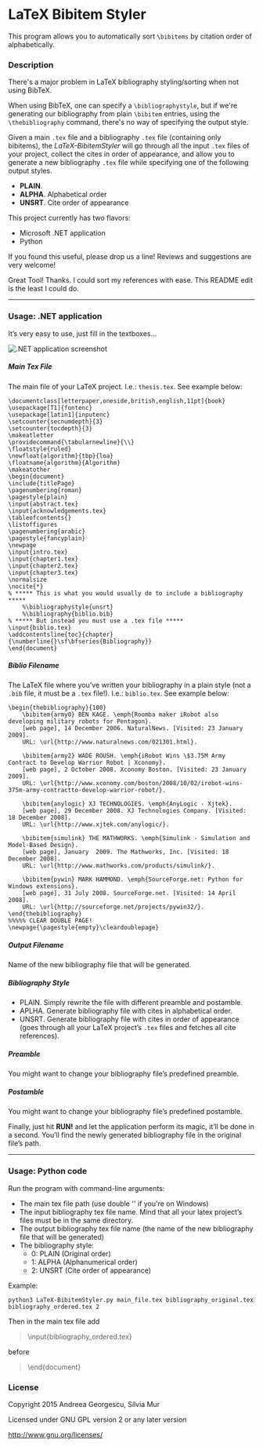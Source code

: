 LaTeX Bibitem Styler
====================

This program allows you to automatically sort `\bibitems` by citation order of alphabetically.

### Description

There's a major problem in LaTeX bibliography styling/sorting when not using BibTeX.

When using BibTeX, one can specify a `\bibliographystyle`, but if we're generating our bibliography from plain `\bibitem` entries, using the `\thebibliography` command, there's no way of specifying the output style.

Given a main `.tex` file and a bibliography `.tex` file (containing only bibitems), the _LaTeX-BibitemStyler_ will go through all the input `.tex` files of your project, collect the cites in order of appearance, and allow you to generate a new bibliography `.tex` file while specifying one of the following output styles.

- **PLAIN**.
- **ALPHA**. Alphabetical order
- **UNSRT**. Cite order of appearance

This project currently has two flavors:

- Microsoft .NET application
- Python

If you found this useful, please drop us a line! Reviews and suggestions are very welcome!

Great Tool! Thanks. I could sort my references with ease. This README edit is the least I could do.

---------------------------------------

### Usage: .NET application

It’s very easy to use, just fill in the textboxes…

![.NET application screenshot](C%23.NET/LaTeXBibitemStyler/screenshot.png?raw=true)

##### Main Tex File
The main file of your LaTeX project. I.e.: `thesis.tex`. See example below:

    \documentclass[letterpaper,oneside,british,english,11pt]{book}
    \usepackage[T1]{fontenc}
    \usepackage[latin1]{inputenc}
    \setcounter{secnumdepth}{3}
    \setcounter{tocdepth}{3}
    \makeatletter
    \providecommand{\tabularnewline}{\\}
    \floatstyle{ruled}
    \newfloat{algorithm}{tbp}{loa}
    \floatname{algorithm}{Algorithm}
    \makeatother
    \begin{document}
    \include{titlePage}
    \pagenumbering{roman}
    \pagestyle{plain}
    \input{abstract.tex}
    \input{acknowledgements.tex}
    \tableofcontents{}
    \listoffigures
    \pagenumbering{arabic}
    \pagestyle{fancyplain}
    \newpage
    \input{intro.tex}
    \input{chapter1.tex}
    \input{chapter2.tex}
    \input{chapter3.tex}
    \normalsize
    \nocite{*}
    % ***** This is what you would usually do to include a bibliography *****
        %\bibliographystyle{unsrt}
        %\bibliography{biblio.bib}
    % ***** But instead you must use a .tex file *****
    \input{biblio.tex}
    \addcontentsline{toc}{chapter}{\numberline{}\sf\bfseries{Bibliography}}
    \end{document}

##### Biblio Filename
The LaTeX file where you’ve written your bibliography in a plain style (not a `.bib` file, it must be a `.tex` file!). I.e.: `biblio.tex`. See example below:

    \begin{thebibliography}{100}
        \bibitem{army0} BEN KAGE. \emph{Roomba maker iRobot also developing military robots for Pentagon}. 
        [web page], 14 December 2006. NaturalNews. [Visited: 23 January 2009]. 
        URL: \url{http://www.naturalnews.com/021301.html}.
        
        \bibitem{army2} WADE ROUSH. \emph{iRobot Wins \$3.75M Army Contract to Develop Warrior Robot | Xconomy}. 
        [web page], 2 October 2008. Xconomy Boston. [Visited: 23 January 2009]. 
        URL: \url{http://www.xconomy.com/boston/2008/10/02/irobot-wins-375m-army-contractto-develop-warrior-robot/}.
        
        \bibitem{anylogic} XJ TECHNOLOGIES. \emph{AnyLogic - Xjtek}. 
        [web page], 29 December 2008. XJ Technologies Company. [Visited: 18 December 2008]. 
        URL: \url{http://www.xjtek.com/anylogic/}.
        
        \bibitem{simulink} THE MATHWORKS. \emph{Simulink - Simulation and Model-Based Design}. 
        [web page], January  2009. The Mathworks, Inc. [Visited: 18 December 2008]. 
        URL: \url{http://www.mathworks.com/products/simulink/}.
        
        \bibitem{pywin} MARK HAMMOND. \emph{SourceForge.net: Python for Windows extensions}. 
        [web page], 31 July 2008. SourceForge.net. [Visited: 14 April 2008]. 
        URL: \url{http://sourceforge.net/projects/pywin32/}.        
    \end{thebibliography}
    %%%%% CLEAR DOUBLE PAGE!
    \newpage{\pagestyle{empty}\cleardoublepage}

##### Output Filename
Name of the new bibliography file that will be generated.

##### Bibliography Style
- PLAIN. Simply rewrite the file with different preamble and postamble.
- APLHA. Generate bibliography file with cites in alphabetical order.
- UNSRT. Generate bibliography file with cites in order of appearance (goes through all your LaTeX project’s `.tex` files and fetches all cite references).

##### Preamble
You might want to change your bibliography file’s predefined preamble.

##### Postamble
You might want to change your bibliography file’s predefined postamble.


Finally, just hit **RUN!** and let the application perform its magic, it’ll be done in a second. You’ll find the newly generated bibliography file in the original file’s path.

---------------------------------------

### Usage: Python code

Run the program with command-line arguments:
- The main tex file path (use double '\' if you're on Windows)
- The input bibliography tex file name. Mind that all your latex project’s files must be in the same directory.
- The output bibliography tex file name (the name of the new bibliography file that will be generated)
- The bibliography style:
    - 0: PLAIN (Original order)
    - 1: ALPHA (Alphanumerical order)
    - 2: UNSRT (Cite order of appearance)

Example:

    python3 LaTeX-BibitemStyler.py main_file.tex bibliography_original.tex bibliography_ordered.tex 2

Then in the main tex file add

>\input{bibliography_ordered.tex}

before

>\end{document}

### License

Copyright 2015 Andreea Georgescu, Sílvia Mur

Licensed under GNU GPL version 2 or any later version

http://www.gnu.org/licenses/
